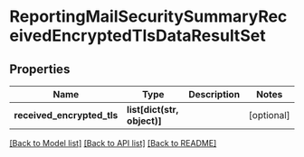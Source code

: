 # ReportingMailSecuritySummaryReceivedEncryptedTlsDataResultSet

## Properties
Name | Type | Description | Notes
------------ | ------------- | ------------- | -------------
**received_encrypted_tls** | **list[dict(str, object)]** |  | [optional] 

[[Back to Model list]](../README.md#documentation-for-models) [[Back to API list]](../README.md#documentation-for-api-endpoints) [[Back to README]](../README.md)

